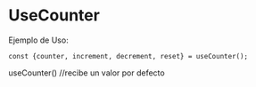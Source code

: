 # UseCounter

Ejemplo de Uso:
```
const {counter, increment, decrement, reset} = useCounter();

```
useCounter() //recibe un valor por defecto